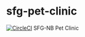# sfg-pet-clinic

[![CircleCI](https://circleci.com/gh/tushgee/sfg-pet-clinic.svg?style=svg)](https://circleci.com/gh/tushgee/sfg-pet-clinic)
SFG-NB Pet Clinic
